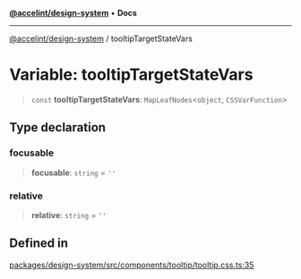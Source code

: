 [**@accelint/design-system**](../README.md) • **Docs**

***

[@accelint/design-system](../README.md) / tooltipTargetStateVars

# Variable: tooltipTargetStateVars

> `const` **tooltipTargetStateVars**: `MapLeafNodes`\<`object`, `CSSVarFunction`\>

## Type declaration

### focusable

> **focusable**: `string` = `''`

### relative

> **relative**: `string` = `''`

## Defined in

[packages/design-system/src/components/tooltip/tooltip.css.ts:35](https://github.com/gohypergiant/standard-toolkit/blob/258694cea8ed8bbd956b3cf5da47c2c9debcf127/packages/design-system/src/components/tooltip/tooltip.css.ts#L35)
